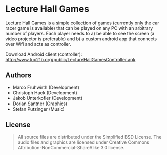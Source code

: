 Lecture Hall Games
==================

Lecture Hall Games is a simple collection of games (currently only the car
racer game is available) that can be played on any PC with an arbitrary number
of players. Each player needs to a) be able to see the screen (a video
projector is preferable) and b) a custom android app that connects over Wifi
and acts as controller.

Download Android client (controller):  
http://www.tux21b.org/public/LectureHallGamesController.apk

Authors
-------

 * Marco Fruhwirth (Development)
 * Christoph Hack (Development)
 * Jakob Unterkofler (Development)
 * Dorian Santner (Graphics)
 * Stefan Putzinger (Music)

License
-------

> All source files are distributed under the Simplified BSD License. The audio
> files and graphics are licensed under Creative Commons
> Attribution-NonCommercial-ShareAlike 3.0 license.
